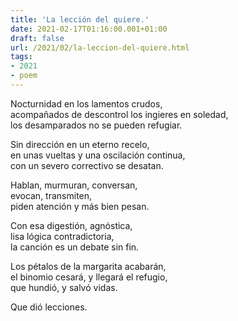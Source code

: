 ```yaml
---
title: 'La lección del quiere.'
date: 2021-02-17T01:16:00.001+01:00
draft: false
url: /2021/02/la-leccion-del-quiere.html
tags: 
- 2021
- poem
---
```


Nocturnidad en los lamentos crudos,  
acompañados de descontrol los ingieres en soledad,  
los desamparados no se pueden refugiar.  

Sin dirección en un eterno recelo,  
en unas vueltas y una oscilación continua,  
con un severo correctivo se desatan.  

Hablan, murmuran, conversan,  
evocan, transmiten,  
piden atención y más bien pesan.  

Con esa digestión, agnóstica,  
lisa lógica contradictoria,  
la canción es un debate sin fin.  

Los pétalos de la margarita acabarán,  
el binomio cesará, y llegará el refugio,  
que hundió, y salvó vidas.  

Que dió lecciones.  
